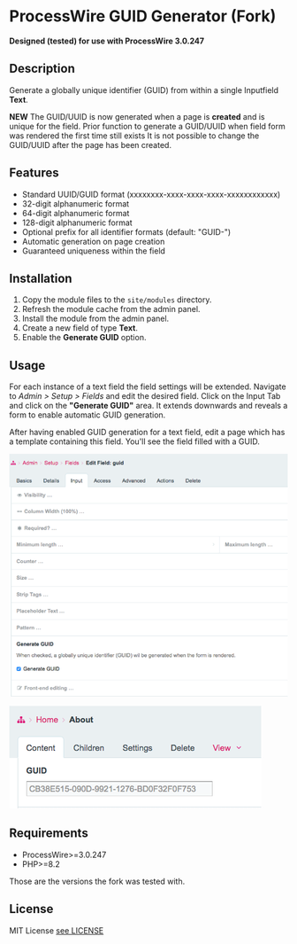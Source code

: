# ProcessWire GUID Generator (Fork)

**Designed (tested) for use with ProcessWire 3.0.247**

## Description

Generate a globally unique identifier (GUID) from within a single Inputfield **Text**.

**NEW** The GUID/UUID is now generated when a page is **created** and is unique for the field.
Prior function to generate a GUID/UUID when field form was rendered the first time still exists
It is not possible to change the GUID/UUID after the page has been created.

## Features

- Standard UUID/GUID format (xxxxxxxx-xxxx-xxxx-xxxx-xxxxxxxxxxxx)
- 32-digit alphanumeric format
- 64-digit alphanumeric format
- 128-digit alphanumeric format
- Optional prefix for all identifier formats (default: "GUID-")
- Automatic generation on page creation
- Guaranteed uniqueness within the field

## Installation

1. Copy the module files to the `site/modules` directory.
2. Refresh the module cache from the admin panel.
3. Install the module from the admin panel.
4. Create a new field of type **Text**.
5. Enable the **Generate GUID** option.

## Usage

For each instance of a text field the field settings will be extended. Navigate to *Admin > Setup > Fields* and edit the desired field. Click on the Input Tab and click on the **"Generate GUID"** area.
It extends downwards and reveals a form to enable automatic GUID generation.

After having enabled GUID generation for a text field, edit a page which has a template containing this field.
You'll see the field filled with a GUID.

![Edit field](screenshots/field.png)

![Edit page](screenshots/page.png)

## Requirements

- ProcessWire>=3.0.247
- PHP>=8.2

Those are the versions the fork was tested with.

## License

MIT License [see LICENSE](LICENSE)
